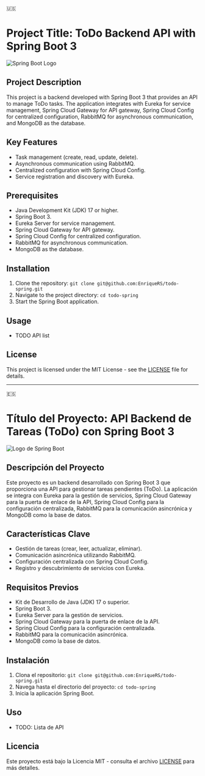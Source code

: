 🇺🇸
# Project Title: ToDo Backend API with Spring Boot 3

![Spring Boot Logo](https://www.vectorlogo.zone/logos/springio/springio-ar21.svg)

## Project Description

This project is a backend developed with Spring Boot 3 that provides an API to manage ToDo tasks.
The application integrates with Eureka for service management, Spring Cloud Gateway for API gateway,
Spring Cloud Config for centralized configuration, RabbitMQ for asynchronous communication, and
MongoDB as the database.

## Key Features

- Task management (create, read, update, delete).
- Asynchronous communication using RabbitMQ.
- Centralized configuration with Spring Cloud Config.
- Service registration and discovery with Eureka.

## Prerequisites

- Java Development Kit (JDK) 17 or higher.
- Spring Boot 3.
- Eureka Server for service management.
- Spring Cloud Gateway for API gateway.
- Spring Cloud Config for centralized configuration.
- RabbitMQ for asynchronous communication.
- MongoDB as the database.

## Installation

1. Clone the repository: `git clone git@github.com:EnriqueRS/todo-spring.git`
2. Navigate to the project directory: `cd todo-spring`
3. Start the Spring Boot application.

## Usage

- TODO API list

## License

This project is licensed under the MIT License - see the [LICENSE](LICENSE) file for details.

---
🇪🇸
# Título del Proyecto: API Backend de Tareas (ToDo) con Spring Boot 3

![Logo de Spring Boot](https://www.vectorlogo.zone/logos/springio/springio-ar21.svg)

## Descripción del Proyecto

Este proyecto es un backend desarrollado con Spring Boot 3 que proporciona una API para gestionar
tareas pendientes (ToDo). La aplicación se integra con Eureka para la gestión de servicios, Spring
Cloud Gateway para la puerta de enlace de la API, Spring Cloud Config para la configuración
centralizada, RabbitMQ para la comunicación asincrónica y MongoDB como la base de datos.

## Características Clave

- Gestión de tareas (crear, leer, actualizar, eliminar).
- Comunicación asincrónica utilizando RabbitMQ.
- Configuración centralizada con Spring Cloud Config.
- Registro y descubrimiento de servicios con Eureka.

## Requisitos Previos

- Kit de Desarrollo de Java (JDK) 17 o superior.
- Spring Boot 3.
- Eureka Server para la gestión de servicios.
- Spring Cloud Gateway para la puerta de enlace de la API.
- Spring Cloud Config para la configuración centralizada.
- RabbitMQ para la comunicación asincrónica.
- MongoDB como la base de datos.

## Instalación

1. Clona el repositorio: `git clone git@github.com:EnriqueRS/todo-spring.git`
2. Navega hasta el directorio del proyecto: `cd todo-spring`
3. Inicia la aplicación Spring Boot.

## Uso

- TODO: Lista de API

## Licencia

Este proyecto está bajo la Licencia MIT - consulta el archivo [LICENSE](LICENSE) para más detalles.
